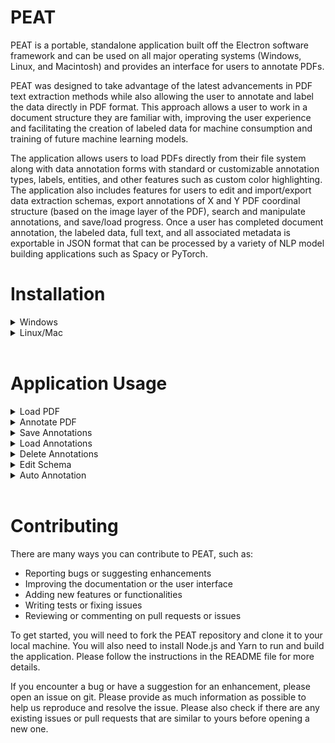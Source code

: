 # PEAT

PEAT is a portable, standalone application built off the Electron software framework and can be used on all major operating systems (Windows, Linux, and Macintosh) and provides an interface for users to annotate PDFs.  

PEAT was designed to take advantage of the latest advancements in PDF text extraction methods while also allowing the user to annotate and label the data directly in PDF format. This approach allows a user to work in a document structure they are familiar with, improving the user experience and facilitating the creation of labeled data for machine consumption and training of future machine learning models.

The application allows users to load PDFs directly from their file system along with data annotation forms with standard or customizable annotation types, labels, entities, and other features such as custom color highlighting. The application also includes features for users to edit and import/export data extraction schemas, export annotations of X and Y PDF coordinal structure (based on the image layer of the PDF), search and manipulate annotations, and save/load progress. Once a user has completed document annotation, the labeled data, full text, and all associated metadata is exportable in JSON format that can be processed by a variety of NLP model building applications such as Spacy or PyTorch.


# Installation
<details>
<summary>Windows</summary>

1\. Download latest version from (PEAT_1.1.0)

[https://github.com/USEPA/peat/releases/download/v1.0.1-win/peat-1.0.1.zip](https://github.com/USEPA/peat/releases/download/v1.0.1-win/peat-1.0.1.zip)

2\. Right click 'peat-1.0.1.zip' and select 'Extract All'

  -----------------------------------------------------------------------
  ![](./media/image4.png)

  -----------------------------------------------------------------------

3\. Select location and hit *Extract*

  -----------------------------------------------------------------------
  ![](./media/image5.png)

  -----------------------------------------------------------------------

4\. From the extracted location double click the *PANDHA_1.1.0*Folder

  -----------------------------------------------------------------------
  ![](./media/image6.png)

  -----------------------------------------------------------------------

5\. Double click *PEAT.exe* to start the application

  -----------------------------------------------------------------------
  ![](./media/image7.png)

  -----------------------------------------------------------------------

7\. Select the PDF and Schema (tags.json is including in the PEAT/test
folder) and click *Load*

  -----------------------------------------------------------------------
  ![](./media/image8.png)
  -----------------------------------------------------------------------

  -----------------------------------------------------------------------
</details>

<details>
<summary>Linux/Mac</summary>

1.  Clone the repo
`git clone https://github.com/USEPA/peat.git`

2. Install and download the following prerequisites.

NodeJS: https://nodejs.org/
Yarn: https://yarnpkg.com/

3. In the PEAT directory run yarn to download the depdencies.

`yarn`

4. Run the application

`yarn start`

## 1.3 Packageing
1. In order to build a standalone application for you system run.

`yarn package`

This will create a release folder providing multiple application versions.

</details>
</br>

# Application Usage

<details>
<summary>Load PDF</summary>

1.  Click *File* in the menu bar and select *Load PDF*.

  -----------------------------------------------------------------------
  ![Graphical user interface, text, application, Word Description
  automatically
  generated](./media/image9.png)

  -----------------------------------------------------------------------

2.  Select the PDF file from your computer and click *Open*.

  -----------------------------------------------------------------------
  ![Graphical user interface, application Description automatically
  generated](./media/image10.png)

  -----------------------------------------------------------------------

  -----------------------------------------------------------------------
  ![Graphical user interface, text, application, Word Description
  automatically generated](./media/image11.png)
  -----------------------------------------------------------------------

  -----------------------------------------------------------------------
</details>

<details>
<summary>Annotate PDF</summary>

1.  Highlight text you wish to annotate and select *Add Annotation*.

  -----------------------------------------------------------------------
  ![Graphical user interface, text, application Description automatically
  generated](./media/image12.png)
  -----------------------------------------------------------------------

  -----------------------------------------------------------------------

2.  Select the annotation type.

  -----------------------------------------------------------------------
  ![](./media/image13.png)
  -----------------------------------------------------------------------

  -----------------------------------------------------------------------

3.  Hit save

  -----------------------------------------------------------------------
  ![Graphical user interface, text, application Description automatically
  generated](./media/image14.png)
  -----------------------------------------------------------------------

  -----------------------------------------------------------------------

  -----------------------------------------------------------------------
  ![](./media/image15.png)
  -----------------------------------------------------------------------

  -----------------------------------------------------------------------
</details>

<details>
<summary>Save Annotations</summary>

1.  Click *File* in the menu bar and select *Save Annotations*.

  -----------------------------------------------------------------------
  ![Graphical user interface, text, application Description automatically
  generated](./media/image16.png)
  -----------------------------------------------------------------------

  -----------------------------------------------------------------------

2.  Select a save location on your computer and click *Save Annot File*.

  -----------------------------------------------------------------------
  ![Graphical user interface, application Description automatically
  generated](./media/image17.png)
  -----------------------------------------------------------------------

  -----------------------------------------------------------------------
</details>

<details>
<summary>Load Annotations</summary>
1.  Click *File* in the menu bar and select *Load Annotations*.

  -----------------------------------------------------------------------
  ![Graphical user interface, text, application, Word Description
  automatically generated](./media/image18.png)
  -----------------------------------------------------------------------

  -----------------------------------------------------------------------

2.  Select an annotation file and click *Open*

  -----------------------------------------------------------------------
  ![Graphical user interface, text Description automatically
  generated](./media/image19.png)
  -----------------------------------------------------------------------

  -----------------------------------------------------------------------

  -----------------------------------------------------------------------
  ![Graphical user interface, text, application Description automatically
  generated](./media/image20.png)
  -----------------------------------------------------------------------

  -----------------------------------------------------------------------
</details>

<details>
<summary>Delete Annotations</summary>
1\. Select annotation you wish to delete from the table in the side bar.

  -----------------------------------------------------------------------
  ![Graphical user interface, text, application, Word Description
  automatically generated](./media/image21.png)
  -----------------------------------------------------------------------

  -----------------------------------------------------------------------

2\. Click *Delete selected row* button.

  -----------------------------------------------------------------------
  ![Graphical user interface, text, application, Word Description
  automatically generated](./media/image22.png)
  -----------------------------------------------------------------------

  -----------------------------------------------------------------------
</details>

<details>
<summary>Edit Schema</summary>
1\. Click *Edit Schema* hyper-link

  -----------------------------------------------------------------------
  ![Graphical user interface Description automatically
  generated](./media/image23.png)
  -----------------------------------------------------------------------

  -----------------------------------------------------------------------

-   Change existing entity

    -   Click the text of any entity to edit that entities type.

    -   Click the color selector to change the annotation color.

    -   Click the trash can icon to delete that entity.

-   Add new entity type

    -   Click Add Entity Type to add a new entity.

-   Save changes

    -   Click the Save button.

</details>

<details>
<summary>Auto Annotation</summary>
1\. Type word or phrase to be searched for in *Find in document* search
bar

  -----------------------------------------------------------------------
  ![Graphical user interface, text, application Description automatically
  generated](./media/image24.png)
  -----------------------------------------------------------------------

  -----------------------------------------------------------------------

2\. Using the arrows (Up or Down) a yellow highlight will cycle through
matches found in the document.

3\. Select entity type from the dropdown box.

  -----------------------------------------------------------------------
  ![Graphical user interface, text, application, Word Description
  automatically generated](./media/image25.png)
  -----------------------------------------------------------------------

  -----------------------------------------------------------------------

4\. Click Annotate to add an annotation for the current selection.

  -----------------------------------------------------------------------
  ![Graphical user interface, text, application Description automatically
  generated](./media/image26.png)
  -----------------------------------------------------------------------

  -----------------------------------------------------------------------
</details>
</br>

# Contributing
There are many ways you can contribute to PEAT, such as:

* Reporting bugs or suggesting enhancements
* Improving the documentation or the user interface
* Adding new features or functionalities
* Writing tests or fixing issues
* Reviewing or commenting on pull requests or issues

To get started, you will need to fork the PEAT repository and clone it to your local machine. You will also need to install Node.js and Yarn to run and build the application. Please follow the instructions in the README file for more details.

If you encounter a bug or have a suggestion for an enhancement, please open an issue on git. Please provide as much information as possible to help us reproduce and resolve the issue. Please also check if there are any existing issues or pull requests that are similar to yours before opening a new one.